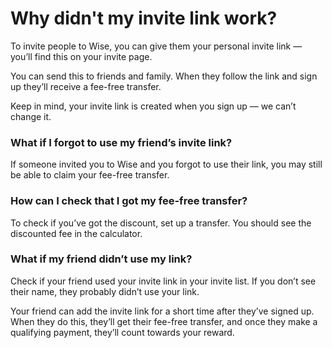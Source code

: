 # Why didn't my invite link work?

To invite people to Wise, you can give them your personal invite link — you’ll find this on your invite page. 

You can send this to friends and family. When they follow the link and sign up they’ll receive a fee-free transfer. 

Keep in mind, your invite link is created when you sign up — we can’t change it.

### What if I forgot to use my friend’s invite link?

If someone invited you to Wise and you forgot to use their link, you may still be able to claim your fee-free transfer.

### How can I check that I got my fee-free transfer? 

To check if you’ve got the discount, set up a transfer. You should see the discounted fee in the calculator.

### What if my friend didn’t use my link?

Check if your friend used your invite link in your invite list. If you don’t see their name, they probably didn’t use your link. 

Your friend can add the invite link for a short time after they’ve signed up. When they do this, they’ll get their fee-free transfer, and once they make a qualifying payment, they’ll count towards your reward.